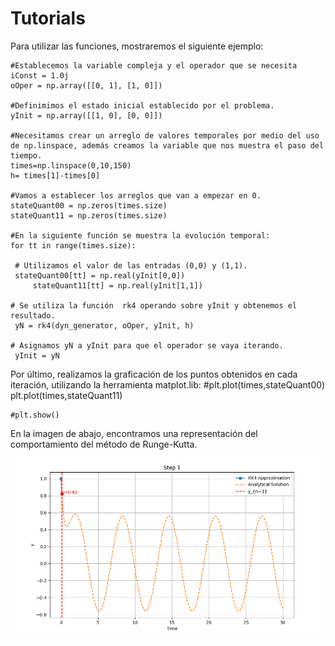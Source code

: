 # Tutorials
Para utilizar las funciones, mostraremos el siguiente ejemplo:

	#Establecemos la variable compleja y el operador que se necesita
	iConst = 1.0j
	oOper = np.array([[0, 1], [1, 0]])

	#Definimimos el estado inicial establecido por el problema.
	yInit = np.array([[1, 0], [0, 0]])

	#Necesitamos crear un arreglo de valores temporales por medio del uso de np.linspace, además creamos la variable que nos muestra el paso del tiempo.
	times=np.linspace(0,10,150)
	h= times[1]-times[0]

	#Vamos a establecer los arreglos que van a empezar en 0.
	stateQuant00 = np.zeros(times.size)
	stateQuant11 = np.zeros(times.size)

	#En la siguiente función se muestra la evolución temporal:
	for tt in range(times.size):

   	 # Utilizamos el valor de las entradas (0,0) y (1,1). 
   	 stateQuant00[tt] = np.real(yInit[0,0]) 
    	 stateQuant11[tt] = np.real(yInit[1,1])
    
	# Se utiliza la función  rk4 operando sobre yInit y obtenemos el resultado.
   	 yN = rk4(dyn_generator, oOper, yInit, h)
   	
 	# Asignamos yN a yInit para que el operador se vaya iterando.
	 yInit = yN

Por último, realizamos la graficación de los puntos obtenidos en cada iteración, utilizando la herramienta matplot.lib:
	#plt.plot(times,stateQuant00) plt.plot(times,stateQuant11)

	#plt.show()
En la imagen de abajo, encontramos una representación del comportamiento del método de Runge-Kutta.
![RK4 Animation](rk4_animation.gif)	

